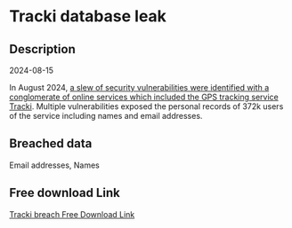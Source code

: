 # Tracki database leak

## Description

2024-08-15

In August 2024, <a href="https://maia.crimew.gay/posts/gps-track-deez-nuts/" target="_blank" rel="noopener">a slew of security vulnerabilities were identified with a conglomerate of online services which included the GPS tracking service Tracki</a>. Multiple vulnerabilities exposed the personal records of 372k users of the service including names and email addresses.

## Breached data

Email addresses, Names

## Free download Link

[Tracki breach Free Download Link](https://link-to.net/1229997/759.2347389583945/dynamic/?r=aHR0cHM6Ly93d3cubWVkaWFmaXJlLmNvbS92aWV3L3ZtUUdGUDdZZnJFWUUxQy90cmFja2kuY29tL2ZpbGU=)
